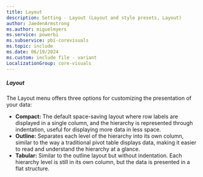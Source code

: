 ```yaml
---
title: Layout
description: Setting - Layout (Layout and style presets, Layout)
author: JaedenArmstrong
ms.author: miguelmyers
ms.service: powerbi
ms.subservice: pbi-corevisuals
ms.topic: include
ms.date: 06/19/2024
ms.custom: include file - variant
LocalizationGroup: core-visuals
---
```

##### Layout

The Layout menu offers three options for customizing the presentation of your data:
- **Compact:** The default space-saving layout where row labels are displayed in a single column, and the hierarchy is represented through indentation, useful for displaying more data in less space.
- **Outline:** Separates each level of the hierarchy into its own column, similar to the way a traditional pivot table displays data, making it easier to read and understand the hierarchy at a glance.
- **Tabular:** Similar to the outline layout but without indentation. Each hierarchy level is still in its own column, but the data is presented in a flat structure.
